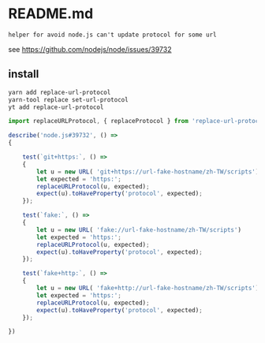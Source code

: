 # README.md

    helper for avoid node.js can't update protocol for some url

see https://github.com/nodejs/node/issues/39732

## install

```bash
yarn add replace-url-protocol
yarn-tool replace set-url-protocol
yt add replace-url-protocol
```

```typescript
import replaceURLProtocol, { replaceProtocol } from 'replace-url-protocol';

describe('node.js#39732', () =>
{

	test(`git+https:`, () =>
	{
		let u = new URL( 'git+https://url-fake-hostname/zh-TW/scripts')
		let expected = 'https:';
		replaceURLProtocol(u, expected);
		expect(u).toHaveProperty('protocol', expected);
	});

	test(`fake:`, () =>
	{
		let u = new URL( 'fake://url-fake-hostname/zh-TW/scripts')
		let expected = 'https:';
		replaceURLProtocol(u, expected);
		expect(u).toHaveProperty('protocol', expected);
	});

	test(`fake+http:`, () =>
	{
		let u = new URL( 'fake+http://url-fake-hostname/zh-TW/scripts')
		let expected = 'https:';
		replaceURLProtocol(u, expected);
		expect(u).toHaveProperty('protocol', expected);
	});

})
```
